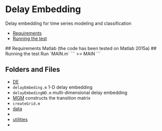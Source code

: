 # Delay Embedding
Delay embedding for time series modeling and classification

* [Requirements](#Requirements)
* [Running the test](#Running)

<a name="Requirements"/>
## Requirements 
Matlab (the code has been tested on Matlab 2015a)

<a name="Running"/>
## Running the test
Run `MAIN.m`
```
>> MAIN
```

## Folders and Files
* [DE](https://github.com/ZZUTK/Delay_Embedding/tree/master/DE)
 * `delayEmbeding.m` 1-D delay embedding
 * `delayEmbedingND.m` multi-dimensional delay embedding
* [MGM](https://github.com/ZZUTK/Delay_Embedding/tree/master/MGM) constructs the transition matrix
 * `createGrid.m` 
* [data](https://github.com/ZZUTK/Delay_Embedding/tree/master/data)
 *
* [utilities](https://github.com/ZZUTK/Delay_Embedding/tree/master/utilities)
 *

